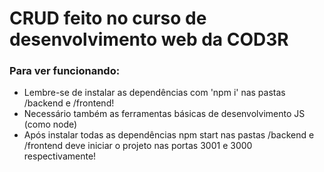 <h1>CRUD feito no curso de desenvolvimento web da COD3R</h1>
<h3>Para ver funcionando:</h3>
<ul>
  <li>Lembre-se de instalar as dependências com 'npm i' nas pastas /backend e /frontend!</li>
  <li>Necessário também as ferramentas básicas de desenvolvimento JS (como node)</li>
  <li>Após instalar todas as dependências npm start nas pastas /backend e /frontend deve iniciar o projeto nas portas 3001 e 3000 respectivamente!</li>
</ul>
